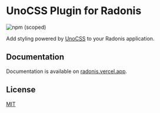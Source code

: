 # UnoCSS Plugin for Radonis

![npm (scoped)](https://img.shields.io/npm/v/@microeinhundert/radonis-unocss)

Add styling powered by [UnoCSS](https://github.com/unocss/unocss) to your Radonis application.

## Documentation

Documentation is available on [radonis.vercel.app](https://radonis.vercel.app/docs/plugins/unocss).

## License

[MIT](LICENSE)
